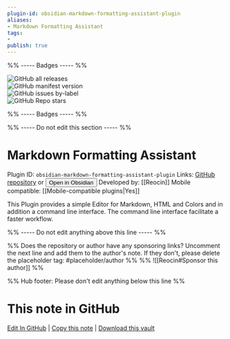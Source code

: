 ```yaml
---
plugin-id: obsidian-markdown-formatting-assistant-plugin
aliases:
- Markdown Formatting Assistant
tags: 
- 
publish: true
---
```


%% ----- Badges ----- %%

![GitHub all releases](https://img.shields.io/github/downloads/Reocin/obsidian-markdown-formatting-assistant-plugin/total?color=573E7A&logo=github&style=for-the-badge)   
![GitHub manifest version](https://img.shields.io/github/manifest-json/v/Reocin/obsidian-markdown-formatting-assistant-plugin?color=573E7A&logo=github&style=for-the-badge)   
![GitHub issues by-label](https://img.shields.io/github/issues/Reocin/obsidian-markdown-formatting-assistant-plugin/help%20wanted?color=573E7A&logo=github&style=for-the-badge)   
![GitHub Repo stars](https://img.shields.io/github/stars/Reocin/obsidian-markdown-formatting-assistant-plugin?color=573E7A&logo=github&style=for-the-badge)

%% ----- Badges ----- %%

%% ----- Do not edit this section ----- %%

# Markdown Formatting Assistant

Plugin ID: `obsidian-markdown-formatting-assistant-plugin`
Links: [GitHub repository](https://github.com/Reocin/obsidian-markdown-formatting-assistant-plugin) or [<button id=HH>Open in Obsidian</button>](obsidian://show-plugin?id=obsidian-markdown-formatting-assistant-plugin)
Developed by: [[Reocin]]
Mobile compatible: [[Mobile-compatible plugins|Yes]]

This Plugin provides a simple Editor for Markdown, HTML and Colors and in addition a command line interface. The command line interface facilitate a faster workflow.

%% ----- Do not edit anything above this line ----- %% 

%% Does the repository or author have any sponsoring links? Uncomment the next line and add them to the author's note. If they don't, please delete the placeholder tag: #placeholder/author %%
%% ![[Reocin#Sponsor this author]] %%

%% Hub footer: Please don't edit anything below this line %%

# This note in GitHub

<span class="git-footer">[Edit In GitHub](https://github.dev/obsidian-community/obsidian-hub/blob/main/02%20-%20Community%20Expansions/02.05%20All%20Community%20Expansions/Plugins/obsidian-markdown-formatting-assistant-plugin.md "git-hub-edit-note") | [Copy this note](https://raw.githubusercontent.com/obsidian-community/obsidian-hub/main/02%20-%20Community%20Expansions/02.05%20All%20Community%20Expansions/Plugins/obsidian-markdown-formatting-assistant-plugin.md "git-hub-copy-note") | [Download this vault](https://github.com/obsidian-community/obsidian-hub/archive/refs/heads/main.zip "git-hub-download-vault") </span>
